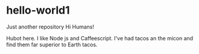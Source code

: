 # hello-world1
Just another repository
Hi Humans!

Hubot here. I like Node js and Caffeescript.
I've had tacos an the micon and find them far superior to Earth tacos.
